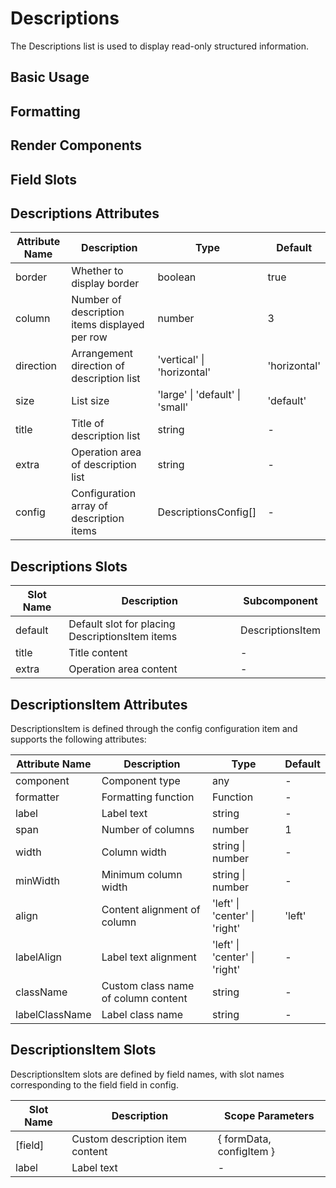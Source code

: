 # Descriptions

The Descriptions list is used to display read-only structured information.

## Basic Usage

<demo vue="ui/CommonDescriptions/basic.vue" />

## Formatting

<demo vue="ui/CommonDescriptions/formatter.vue" />

## Render Components

<demo vue="ui/CommonDescriptions/component.vue" />

## Field Slots

<demo vue="ui/CommonDescriptions/slots.vue" />

## Descriptions Attributes

| Attribute Name | Description                                   | Type                            | Default      |
| -------------- | --------------------------------------------- | ------------------------------- | ------------ |
| border         | Whether to display border                     | boolean                         | true         |
| column         | Number of description items displayed per row | number                          | 3            |
| direction      | Arrangement direction of description list     | 'vertical' \| 'horizontal'      | 'horizontal' |
| size           | List size                                     | 'large' \| 'default' \| 'small' | 'default'    |
| title          | Title of description list                     | string                          | -            |
| extra          | Operation area of description list            | string                          | -            |
| config         | Configuration array of description items      | DescriptionsConfig[]            | -            |

## Descriptions Slots

| Slot Name | Description                                     | Subcomponent     |
| --------- | ----------------------------------------------- | ---------------- |
| default   | Default slot for placing DescriptionsItem items | DescriptionsItem |
| title     | Title content                                   | -                |
| extra     | Operation area content                          | -                |

## DescriptionsItem Attributes

DescriptionsItem is defined through the config configuration item and supports the following attributes:

| Attribute Name | Description                         | Type                          | Default |
| -------------- | ----------------------------------- | ----------------------------- | ------- |
| component      | Component type                      | any                           | -       |
| formatter      | Formatting function                 | Function                      | -       |
| label          | Label text                          | string                        | -       |
| span           | Number of columns                   | number                        | 1       |
| width          | Column width                        | string \| number              | -       |
| minWidth       | Minimum column width                | string \| number              | -       |
| align          | Content alignment of column         | 'left' \| 'center' \| 'right' | 'left'  |
| labelAlign     | Label text alignment                | 'left' \| 'center' \| 'right' | -       |
| className      | Custom class name of column content | string                        | -       |
| labelClassName | Label class name                    | string                        | -       |

## DescriptionsItem Slots

DescriptionsItem slots are defined by field names, with slot names corresponding to the field field in config.

| Slot Name | Description                     | Scope Parameters          |
| --------- | ------------------------------- | ------------------------- |
| [field]   | Custom description item content | \{ formData, configItem } |
| label     | Label text                      | -                         |
